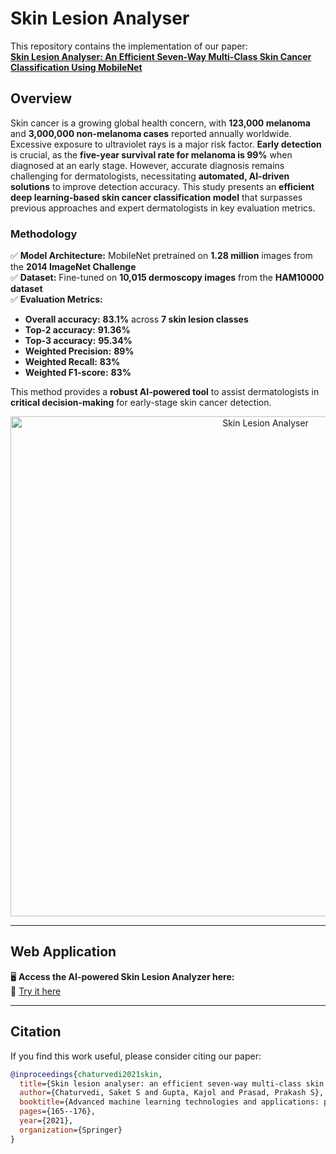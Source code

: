 # **Skin Lesion Analyser**  

This repository contains the implementation of our paper:  
**[Skin Lesion Analyser: An Efficient Seven-Way Multi-Class Skin Cancer Classification Using MobileNet](https://link.springer.com/chapter/10.1007/978-981-15-3383-9_15)**  

## **Overview**  

Skin cancer is a growing global health concern, with **123,000 melanoma** and **3,000,000 non-melanoma cases** reported annually worldwide. Excessive exposure to ultraviolet rays is a major risk factor. **Early detection** is crucial, as the **five-year survival rate for melanoma is 99%** when diagnosed at an early stage. However, accurate diagnosis remains challenging for dermatologists, necessitating **automated, AI-driven solutions** to improve detection accuracy. This study presents an **efficient deep learning-based skin cancer classification model** that surpasses previous approaches and expert dermatologists in key evaluation metrics.  

### **Methodology**  

✅ **Model Architecture:** MobileNet pretrained on **1.28 million** images from the **2014 ImageNet Challenge**  
✅ **Dataset:** Fine-tuned on **10,015 dermoscopy images** from the **HAM10000 dataset**  
✅ **Evaluation Metrics:**  
- **Overall accuracy:** **83.1%** across **7 skin lesion classes**  
- **Top-2 accuracy:** **91.36%**  
- **Top-3 accuracy:** **95.34%**  
- **Weighted Precision:** **89%**  
- **Weighted Recall:** **83%**  
- **Weighted F1-score:** **83%**  

This method provides a **robust AI-powered tool** to assist dermatologists in **critical decision-making** for early-stage skin cancer detection.  

<p align="center">
  <img width="800" alt="Skin Lesion Analyser" src="https://github.com/user-attachments/assets/f981993b-4b9a-4b5b-9c7c-b28700b3ffca">
</p>  

---

## **Web Application**  

🖥️ **Access the AI-powered Skin Lesion Analyzer here:**  
🔗 [Try it here](https://saketchaturvedi.github.io) 

---

## **Citation**  

If you find this work useful, please consider citing our paper:  

```bibtex
@inproceedings{chaturvedi2021skin,
  title={Skin lesion analyser: an efficient seven-way multi-class skin cancer classification using MobileNet},
  author={Chaturvedi, Saket S and Gupta, Kajol and Prasad, Prakash S},
  booktitle={Advanced machine learning technologies and applications: proceedings of AMLTA 2020},
  pages={165--176},
  year={2021},
  organization={Springer}
}
